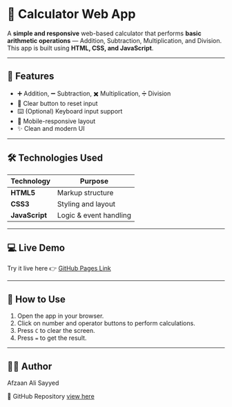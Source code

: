# 🧮 Calculator Web App

A **simple and responsive** web-based calculator that performs **basic arithmetic operations** — Addition, Subtraction, Multiplication, and Division.  
This app is built using **HTML, CSS, and JavaScript**.

---

## 🚀 Features

- ➕ Addition, ➖ Subtraction, ✖️ Multiplication, ➗ Division
- 🧼 Clear button to reset input
- ⌨️ (Optional) Keyboard input support
- 📱 Mobile-responsive layout
- ✨ Clean and modern UI

---

## 🛠️ Technologies Used

| Technology   | Purpose                |
|--------------|------------------------|
| **HTML5**     | Markup structure       |
| **CSS3**      | Styling and layout     |
| **JavaScript**| Logic & event handling |

---


## 💻 Live Demo

Try it live here 👉 [GitHub Pages Link](https://Afzaanali-Sayyed.github.io/OIBSIP/first_task/)  

---

## 🧾 How to Use

1. Open the app in your browser.
2. Click on number and operator buttons to perform calculations.
3. Press `C` to clear the screen.
4. Press `=` to get the result.

---

## 👨‍💻 Author
Afzaan Ali Sayyed

🔗 GitHub Repository [view here](https:Afzaanali-Sayyed//.github.io/OIBSIP/) 




